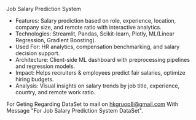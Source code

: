 Job Salary Prediction System
  * Features: Salary prediction based on role, experience, location, company size, and remote ratio with interactive analytics.
  * Technologies: Streamlit, Pandas, Scikit-learn, Plotly, ML(Linear Regression, Gradient Boosting).
  * Used For: HR analytics, compensation benchmarking, and salary decision support.
  * Architecture: Client-side ML dashboard with preprocessing pipelines and regression models.
  * Impact: Helps recruiters & employees predict fair salaries, optimize hiring budgets.
  * Analysis: Visual insights on salary trends by job title, experience, country, and remote work ratio.

For Geting Regarding DataSet to mail on hkgruop8@gmail.com With Message "For Job Salary Prediction System DataSet".
